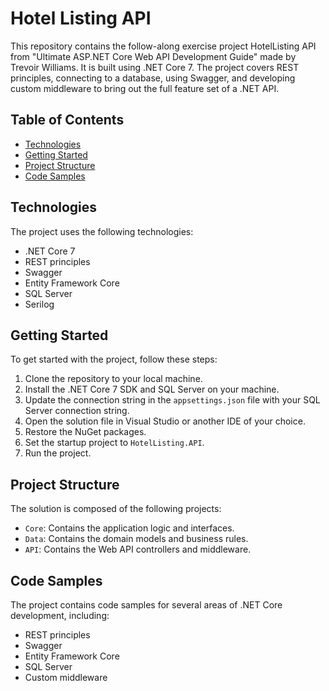 # Hotel Listing API
This repository contains the follow-along exercise project HotelListing API from "Ultimate ASP.NET Core Web API Development Guide" made by Trevoir Williams. It is built using .NET Core 7. The project covers REST principles, connecting to a database, using Swagger, and developing custom middleware to bring out the full feature set of a .NET API.

## Table of Contents

- [Technologies](#technologies)
- [Getting Started](#getting-started)
- [Project Structure](#project-structure)
- [Code Samples](#code-samples)

## Technologies

The project uses the following technologies:

- .NET Core 7
- REST principles
- Swagger
- Entity Framework Core
- SQL Server
- Serilog

## Getting Started

To get started with the project, follow these steps:

1. Clone the repository to your local machine.
2. Install the .NET Core 7 SDK and SQL Server on your machine.
3. Update the connection string in the `appsettings.json` file with your SQL Server connection string.
4. Open the solution file in Visual Studio or another IDE of your choice.
5. Restore the NuGet packages.
6. Set the startup project to `HotelListing.API`.
7. Run the project.

## Project Structure

The solution is composed of the following projects:

- `Core`: Contains the application logic and interfaces.
- `Data`: Contains the domain models and business rules.
- `API`: Contains the Web API controllers and middleware.

## Code Samples

The project contains code samples for several areas of .NET Core development, including:

- REST principles
- Swagger
- Entity Framework Core
- SQL Server
- Custom middleware

